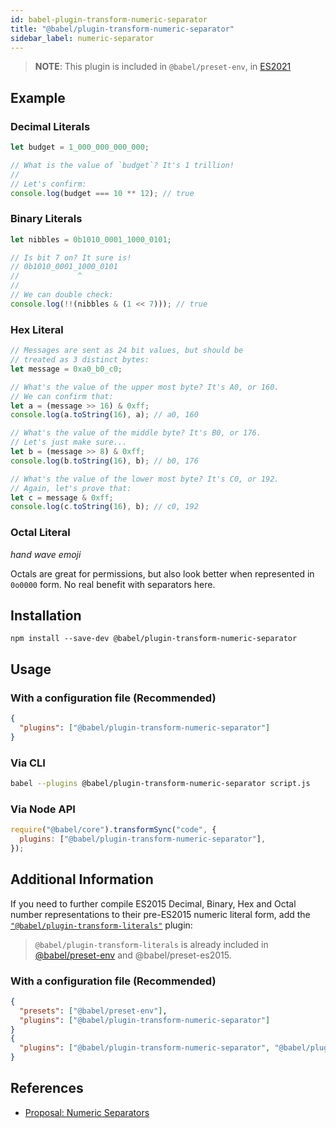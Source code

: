 ```yaml
---
id: babel-plugin-transform-numeric-separator
title: "@babel/plugin-transform-numeric-separator"
sidebar_label: numeric-separator
---
```


> **NOTE**: This plugin is included in `@babel/preset-env`, in [ES2021](https://github.com/tc39/proposals/blob/master/finished-proposals.md)

## Example

### Decimal Literals

```js title="JavaScript"
let budget = 1_000_000_000_000;

// What is the value of `budget`? It's 1 trillion!
//
// Let's confirm:
console.log(budget === 10 ** 12); // true
```

### Binary Literals

```js title="JavaScript"
let nibbles = 0b1010_0001_1000_0101;

// Is bit 7 on? It sure is!
// 0b1010_0001_1000_0101
//             ^
//
// We can double check:
console.log(!!(nibbles & (1 << 7))); // true
```

### Hex Literal

```js title="JavaScript"
// Messages are sent as 24 bit values, but should be
// treated as 3 distinct bytes:
let message = 0xa0_b0_c0;

// What's the value of the upper most byte? It's A0, or 160.
// We can confirm that:
let a = (message >> 16) & 0xff;
console.log(a.toString(16), a); // a0, 160

// What's the value of the middle byte? It's B0, or 176.
// Let's just make sure...
let b = (message >> 8) & 0xff;
console.log(b.toString(16), b); // b0, 176

// What's the value of the lower most byte? It's C0, or 192.
// Again, let's prove that:
let c = message & 0xff;
console.log(c.toString(16), b); // c0, 192
```

### Octal Literal

_hand wave emoji_

Octals are great for permissions, but also look better when represented in `0o0000` form. No real benefit with separators here.

## Installation

```shell npm2yarn
npm install --save-dev @babel/plugin-transform-numeric-separator
```

## Usage

### With a configuration file (Recommended)

```json title="babel.config.json"
{
  "plugins": ["@babel/plugin-transform-numeric-separator"]
}
```

### Via CLI

```sh title="Shell"
babel --plugins @babel/plugin-transform-numeric-separator script.js
```

### Via Node API

```js title="JavaScript"
require("@babel/core").transformSync("code", {
  plugins: ["@babel/plugin-transform-numeric-separator"],
});
```

## Additional Information

If you need to further compile ES2015 Decimal, Binary, Hex and Octal number representations to their pre-ES2015 numeric literal form, add the [`"@babel/plugin-transform-literals"`](plugin-transform-literals.md) plugin:

> `@babel/plugin-transform-literals` is already included in [@babel/preset-env](preset-env.md) and @babel/preset-es2015.

### With a configuration file (Recommended)

```json title="babel.config.json"
{
  "presets": ["@babel/preset-env"],
  "plugins": ["@babel/plugin-transform-numeric-separator"]
}
{
  "plugins": ["@babel/plugin-transform-numeric-separator", "@babel/plugin-transform-literals"]
}
```

## References

- [Proposal: Numeric Separators](https://github.com/samuelgoto/transform-numeric-separator)
